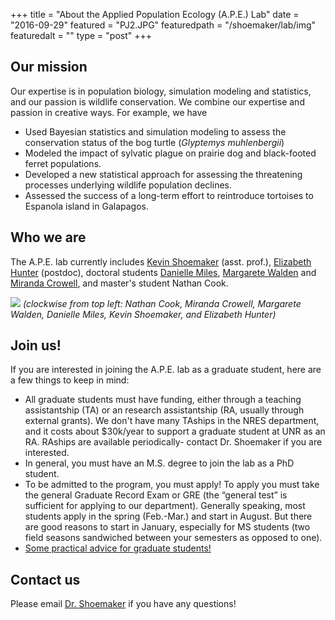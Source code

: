 +++
title = "About the Applied Population Ecology (A.P.E.) Lab"
date = "2016-09-29"
featured = "PJ2.JPG"
featuredpath = "/shoemaker/lab/img"
featuredalt = ""
type = "post"
+++

## Our mission
Our expertise is in population biology, simulation modeling and statistics, and our passion is wildlife conservation. We combine our expertise and passion in creative ways. For example, we have

- Used Bayesian statistics and simulation modeling to assess the conservation status of the bog turtle (*Glyptemys muhlenbergii*)
- Modeled the impact of sylvatic plague on prairie dog and black-footed ferret populations.
- Developed a new statistical approach for assessing the threatening processes underlying wildlife population declines.  
- Assessed the success of a long-term effort to reintroduce tortoises to Espanola island in Galapagos.

## Who we are
The A.P.E. lab currently includes [Kevin Shoemaker](http://naes.unr.edu/shoemaker/) (asst. prof.), [Elizabeth Hunter](/shoemaker/lab/posts/Epost20161003/index.html) (postdoc), doctoral students [Danielle Miles](/shoemaker/lab/posts/dcmiles/index.html), [Margarete Walden](/shoemaker/lab/posts/Walden/index.html) and [Miranda Crowell](/shoemaker/lab/posts/Crowell/index.html), and master's student Nathan Cook.    

![](/shoemaker/lab/img/ApeLabPeople1.jpg)
*(clockwise from top left: Nathan Cook, Miranda Crowell, Margarete Walden, Danielle Miles, Kevin Shoemaker, and Elizabeth Hunter)*

## Join us!
If you are interested in joining the A.P.E. lab as a graduate student, here are a few things to keep in mind:   
* All graduate students must have funding, either through a teaching assistantship (TA) or an research assistantship (RA, usually through external grants). We don't have many TAships in the NRES department, and it costs about $30k/year to support a graduate student at UNR as an RA. RAships are available periodically- contact Dr. Shoemaker if you are interested.  
* In general, you must have an M.S. degree to join the lab as a PhD student.   
* To be admitted to the program, you must apply! To apply you must take the general Graduate Record Exam or GRE (the “general test” is sufficient for applying to our department). Generally speaking, most students apply in the spring (Feb.-Mar.) and start in August. But there are good reasons to start in January, especially for MS students (two field seasons sandwiched between your semesters as opposed to one).
* [Some practical advice for graduate students!](/shoemaker/lab/pdf/Witz_grad_advice.pdf)

## Contact us
Please email [Dr. Shoemaker](http://naes.unr.edu/shoemaker/) if you have any questions!
